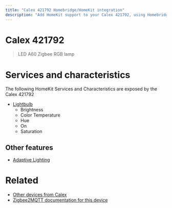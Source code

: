 ```yaml
---
title: "Calex 421792 Homebridge/HomeKit integration"
description: "Add HomeKit support to your Calex 421792, using Homebridge, Zigbee2MQTT and homebridge-z2m."
---
```

<!---
This file has been GENERATED using src/docgen/docgen.ts
DO NOT EDIT THIS FILE MANUALLY!
-->
# Calex 421792
> LED A60 Zigbee RGB lamp


# Services and characteristics
The following HomeKit Services and Characteristics are exposed by
the Calex 421792

* [Lightbulb](../../light.md)
  * Brightness
  * Color Temperature
  * Hue
  * On
  * Saturation

## Other features
* [Adaptive Lighting](../../light.md)

# Related
* [Other devices from Calex](../index.md#calex)
* [Zigbee2MQTT documentation for this device](https://www.zigbee2mqtt.io/devices/421792.html)